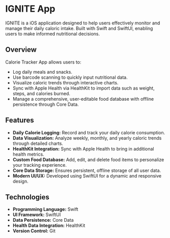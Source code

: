 # IGNITE App

IGNITE is a iOS application designed to help users effectively monitor and manage their daily caloric intake. Built with Swift and SwiftUI, enabling users to make informed nutritional decisions.

## Overview

Calorie Tracker App allows users to:
- Log daily meals and snacks.
- Use barcode scanning to quickly input nutritional data.
- Visualize caloric trends through interactive charts.
- Sync with Apple Health via HealthKit to import data such as weight, steps, and calories burned.
- Manage a comprehensive, user-editable food database with offline persistence through Core Data.

## Features

- **Daily Calorie Logging:** Record and track your daily calorie consumption.
- **Data Visualization:** Analyze weekly, monthly, and yearly caloric trends through detailed charts.
- **HealthKit Integration:** Sync with Apple Health to bring in additional health metrics.
- **Custom Food Database:** Add, edit, and delete food items to personalize your tracking experience.
- **Core Data Storage:** Ensures persistent, offline storage of all user data.
- **Modern UI/UX:** Developed using SwiftUI for a dynamic and responsive design.

## Technologies

- **Programming Language:** Swift
- **UI Framework:** SwiftUI
- **Data Persistence:** Core Data
- **Health Data Integration:** HealthKit
- **Version Control:** Git
